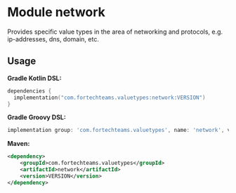 # Module network

Provides specific value types in the area of networking and protocols, e.g. ip-addresses, dns, domain, etc.

## Usage

**Gradle Kotlin DSL:**

```kotlin
dependencies {
  implementation("com.fortechteams.valuetypes:network:VERSION")
}
```

**Gradle Groovy DSL:**

```groovy
implementation group: 'com.fortechteams.valuetypes', name: 'network', version: 'VERSION'
```

**Maven:**

```xml
<dependency>
    <groupId>com.fortechteams.valuetypes</groupId>
    <artifactId>network</artifactId>
    <version>VERSION</version>
</dependency>
```